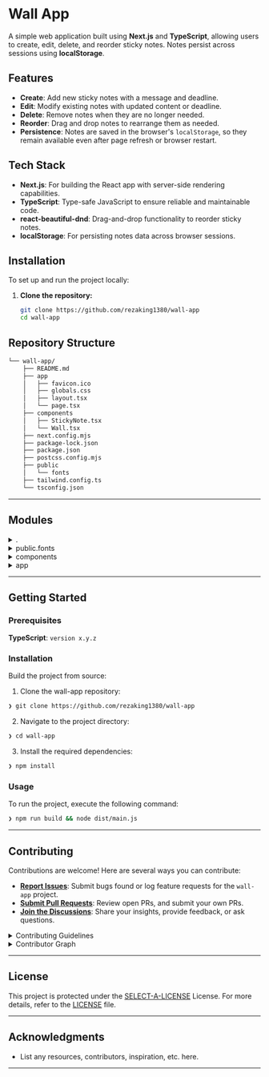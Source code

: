 # Wall App

A simple web application built using **Next.js** and **TypeScript**, allowing users to create, edit, delete, and reorder sticky notes. Notes persist across sessions using **localStorage**.

## Features

- **Create**: Add new sticky notes with a message and deadline.
- **Edit**: Modify existing notes with updated content or deadline.
- **Delete**: Remove notes when they are no longer needed.
- **Reorder**: Drag and drop notes to rearrange them as needed.
- **Persistence**: Notes are saved in the browser's `localStorage`, so they remain available even after page refresh or browser restart.

## Tech Stack

- **Next.js**: For building the React app with server-side rendering capabilities.
- **TypeScript**: Type-safe JavaScript to ensure reliable and maintainable code.
- **react-beautiful-dnd**: Drag-and-drop functionality to reorder sticky notes.
- **localStorage**: For persisting notes data across browser sessions.

## Installation

To set up and run the project locally:

1. **Clone the repository:**

   ```bash
   git clone https://github.com/rezaking1380/wall-app
   cd wall-app


##  Repository Structure

```sh
└── wall-app/
    ├── README.md
    ├── app
    │   ├── favicon.ico
    │   ├── globals.css
    │   ├── layout.tsx
    │   └── page.tsx
    ├── components
    │   ├── StickyNote.tsx
    │   └── Wall.tsx
    ├── next.config.mjs
    ├── package-lock.json
    ├── package.json
    ├── postcss.config.mjs
    ├── public
    │   └── fonts
    ├── tailwind.config.ts
    └── tsconfig.json
```

---

##  Modules

<details closed><summary>.</summary>

| File | Summary |
| --- | --- |
| [postcss.config.mjs](https://github.com/rezaking1380/wall-app/blob/main/postcss.config.mjs) | <code>❯ REPLACE-ME</code> |
| [tailwind.config.ts](https://github.com/rezaking1380/wall-app/blob/main/tailwind.config.ts) | <code>❯ REPLACE-ME</code> |
| [tsconfig.json](https://github.com/rezaking1380/wall-app/blob/main/tsconfig.json) | <code>❯ REPLACE-ME</code> |
| [package.json](https://github.com/rezaking1380/wall-app/blob/main/package.json) | <code>❯ REPLACE-ME</code> |
| [next.config.mjs](https://github.com/rezaking1380/wall-app/blob/main/next.config.mjs) | <code>❯ REPLACE-ME</code> |
| [package-lock.json](https://github.com/rezaking1380/wall-app/blob/main/package-lock.json) | <code>❯ REPLACE-ME</code> |

</details>

<details closed><summary>public.fonts</summary>

| File | Summary |
| --- | --- |
| [IRANSansXRegular.ttf](https://github.com/rezaking1380/wall-app/blob/main/public/fonts/IRANSansXRegular.ttf) | <code>❯ REPLACE-ME</code> |

</details>

<details closed><summary>components</summary>

| File | Summary |
| --- | --- |
| [StickyNote.tsx](https://github.com/rezaking1380/wall-app/blob/main/components/StickyNote.tsx) | <code>❯ REPLACE-ME</code> |
| [Wall.tsx](https://github.com/rezaking1380/wall-app/blob/main/components/Wall.tsx) | <code>❯ REPLACE-ME</code> |

</details>

<details closed><summary>app</summary>

| File | Summary |
| --- | --- |
| [globals.css](https://github.com/rezaking1380/wall-app/blob/main/app/globals.css) | <code>❯ REPLACE-ME</code> |
| [page.tsx](https://github.com/rezaking1380/wall-app/blob/main/app/page.tsx) | <code>❯ REPLACE-ME</code> |
| [layout.tsx](https://github.com/rezaking1380/wall-app/blob/main/app/layout.tsx) | <code>❯ REPLACE-ME</code> |

</details>

---

##  Getting Started

###  Prerequisites

**TypeScript**: `version x.y.z`

###  Installation

Build the project from source:

1. Clone the wall-app repository:
```sh
❯ git clone https://github.com/rezaking1380/wall-app
```

2. Navigate to the project directory:
```sh
❯ cd wall-app
```

3. Install the required dependencies:
```sh
❯ npm install
```

###  Usage

To run the project, execute the following command:

```sh
❯ npm run build && node dist/main.js
```

---

##  Contributing

Contributions are welcome! Here are several ways you can contribute:

- **[Report Issues](https://github.com/rezaking1380/wall-app/issues)**: Submit bugs found or log feature requests for the `wall-app` project.
- **[Submit Pull Requests](https://github.com/rezaking1380/wall-app/blob/main/CONTRIBUTING.md)**: Review open PRs, and submit your own PRs.
- **[Join the Discussions](https://github.com/rezaking1380/wall-app/discussions)**: Share your insights, provide feedback, or ask questions.

<details closed>
<summary>Contributing Guidelines</summary>

1. **Fork the Repository**: Start by forking the project repository to your github account.
2. **Clone Locally**: Clone the forked repository to your local machine using a git client.
   ```sh
   git clone https://github.com/rezaking1380/wall-app
   ```
3. **Create a New Branch**: Always work on a new branch, giving it a descriptive name.
   ```sh
   git checkout -b new-feature-x
   ```
4. **Make Your Changes**: Develop and test your changes locally.
5. **Commit Your Changes**: Commit with a clear message describing your updates.
   ```sh
   git commit -m 'Implemented new feature x.'
   ```
6. **Push to github**: Push the changes to your forked repository.
   ```sh
   git push origin new-feature-x
   ```
7. **Submit a Pull Request**: Create a PR against the original project repository. Clearly describe the changes and their motivations.
8. **Review**: Once your PR is reviewed and approved, it will be merged into the main branch. Congratulations on your contribution!
</details>

<details closed>
<summary>Contributor Graph</summary>
<br>
<p align="left">
   <a href="https://github.com{/rezaking1380/wall-app/}graphs/contributors">
      <img src="https://contrib.rocks/image?repo=rezaking1380/wall-app">
   </a>
</p>
</details>

---

##  License

This project is protected under the [SELECT-A-LICENSE](https://choosealicense.com/licenses) License. For more details, refer to the [LICENSE](https://choosealicense.com/licenses/) file.

---

##  Acknowledgments

- List any resources, contributors, inspiration, etc. here.

---
